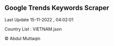 

## Google Trends Keywords Scraper 
 
Last Update 15-11-2022 , 04:02:01

Country List :
VIETNAM.json



© Abdul Muttaqin 
